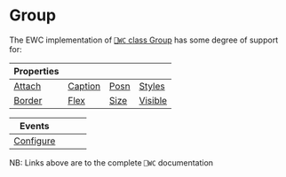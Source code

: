 # Group

The EWC implementation of [`⎕WC` class Group](https://help.dyalog.com/19.0/index.htm#GUI/Objects/Group.htm) has some degree of support for:

| Properties|  |  |  |
|--|--|--|--|
 |  [Attach](https://help.dyalog.com/19.0/index.htm#GUI/Properties/Attach.htm)  |  [Caption](https://help.dyalog.com/19.0/index.htm#GUI/Properties/Caption.htm)  |  [Posn](https://help.dyalog.com/19.0/index.htm#GUI/Properties/Posn.htm)  |  [Styles](https://help.dyalog.com/19.0/index.htm#GUI/Properties/Styles.htm)   |
 |  [Border](https://help.dyalog.com/19.0/index.htm#GUI/Properties/Border.htm)  |  [Flex](https://help.dyalog.com/19.0/index.htm#GUI/Properties/Flex.htm)        |  [Size](https://help.dyalog.com/19.0/index.htm#GUI/Properties/Size.htm)  |  [Visible](https://help.dyalog.com/19.0/index.htm#GUI/Properties/Visible.htm) |


| Events|  |  |  |
|--|--|--|--|
 |  [Configure](https://help.dyalog.com/19.0/index.htm#GUI/MethodOrEvents/Configure.htm)  |                                                                                        |                                                                                        |                                                                                       |

NB: Links above are to the complete `⎕WC` documentation
